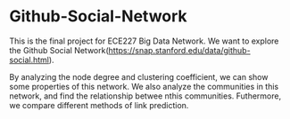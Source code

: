 # Github-Social-Network
This is the final project for ECE227 Big Data Network. We want to explore the Github Social Network(https://snap.stanford.edu/data/github-social.html).

By analyzing the node degree and clustering coefficient, we can show some properties of this network. We also analyze the communities in this network, and find the relationship betwee nthis communities. Futhermore, we compare different methods of link prediction.
